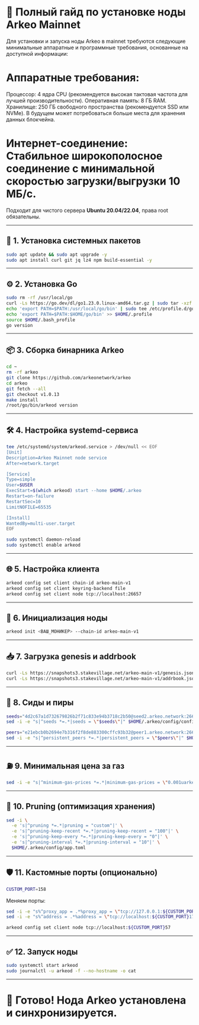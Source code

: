 # 🚀 Полный гайд по установке ноды Arkeo Mainnet
Для установки и запуска ноды Arkeo в mainnet требуются следующие минимальные аппаратные и программные требования, основанные на доступной информации:
# Аппаратные требования:
Процессор: 4 ядра CPU (рекомендуется высокая тактовая частота для лучшей производительности).
Оперативная память: 8 ГБ RAM.
Хранилище: 250 ГБ свободного пространства (рекомендуется SSD или NVMe). В будущем может потребоваться больше места для хранения данных блокчейна.
# Интернет-соединение: Стабильное широкополосное соединение с минимальной скоростью загрузки/выгрузки 10 МБ/с.
Подходит для чистого сервера **Ubuntu 20.04/22.04**, права root обязательны.

---
## 🔧 1. Установка системных пакетов
```bash
sudo apt update && sudo apt upgrade -y
sudo apt install curl git jq lz4 npm build-essential -y
```
---
## ⚙️ 2. Установка Go
```bash
sudo rm -rf /usr/local/go
curl -Ls https://go.dev/dl/go1.23.0.linux-amd64.tar.gz | sudo tar -xzf - -C /usr/local
echo 'export PATH=$PATH:/usr/local/go/bin' | sudo tee /etc/profile.d/golang.sh
echo 'export PATH=$PATH:$HOME/go/bin' >> $HOME/.profile
source $HOME/.bash_profile
go version
```
---
## 📦 3. Сборка бинарника Arkeo
```bash
cd ~
rm -rf arkeo
git clone https://github.com/arkeonetwork/arkeo
cd arkeo
git fetch --all
git checkout v1.0.13
make install
/root/go/bin/arkeod version
```
---
## 🛠 4. Настройка systemd-сервиса
```bash
tee /etc/systemd/system/arkeod.service > /dev/null << EOF
[Unit]
Description=Arkeo Mainnet node service
After=network.target

[Service]
Type=simple
User=$USER
ExecStart=$(which arkeod) start --home $HOME/.arkeo
Restart=on-failure
RestartSec=10
LimitNOFILE=65535

[Install]
WantedBy=multi-user.target
EOF
```
```bash
sudo systemctl daemon-reload
sudo systemctl enable arkeod
```
---
## 🌐 5. Настройка клиента
```bash
arkeod config set client chain-id arkeo-main-v1
arkeod config set client keyring-backend file
arkeod config set client node tcp://localhost:26657
```
---
## 🚀 6. Инициализация ноды
```bash
arkeod init <ВАШ_МОНИКЕР> --chain-id arkeo-main-v1
```
---
## 📥 7. Загрузка genesis и addrbook
```bash
curl -Ls https://snapshots3.stakevillage.net/arkeo-main-v1/genesis.json > $HOME/.arkeo/config/genesis.json
curl -Ls https://snapshots3.stakevillage.net/arkeo-main-v1/addrbook.json > $HOME/.arkeo/config/addrbook.json
```
---
## 🔗 8. Сиды и пиры
```bash
seeds="4d2c67a1d732679826b2f71c833e94b3718c2b50@seed2.arkeo.network:26656,416bd4379fa4fa3e76e59e4415396f727463142e@seed.arkeo.network:26656"
sed -i -e "s|^seeds *=.*|seeds = \"$seeds\"|" $HOME/.arkeo/config/config.toml

peers="e21ebcb0b2694e7b316f2f8de883300cffc93b32@peer1.arkeo.network:26656,..."
sed -i -e "s|^persistent_peers *=.*|persistent_peers = \"$peers\"|" $HOME/.arkeo/config/config.toml
```
---
## ⛽ 9. Минимальная цена за газ
```bash
sed -i -e "s|^minimum-gas-prices *=.*|minimum-gas-prices = \"0.001uarkeo\"|" $HOME/.arkeo/config/app.toml
```
---
## 🧹 10. Pruning (оптимизация хранения)
```bash
sed -i \
  -e 's|^pruning *=.*|pruning = "custom"|' \
  -e 's|^pruning-keep-recent *=.*|pruning-keep-recent = "100"|' \
  -e 's|^pruning-keep-every *=.*|pruning-keep-every = "0"|' \
  -e 's|^pruning-interval *=.*|pruning-interval = "10"|' \
  $HOME/.arkeo/config/app.toml
```
---
## 🛡 11. Кастомные порты (опционально)
```bash
CUSTOM_PORT=158
```
Меняем порты:
```bash
sed -i -e "s%^proxy_app = .*%proxy_app = \"tcp://127.0.0.1:${CUSTOM_PORT}58\"%" ... $HOME/.arkeo/config/config.toml
sed -i -e "s%^address = .*%address = \"tcp://localhost:${CUSTOM_PORT}17\"%" ... $HOME/.arkeo/config/app.toml
```
```bash
arkeod config set client node tcp://localhost:${CUSTOM_PORT}57
```
---
## ✅ 12. Запуск ноды
```bash
sudo systemctl start arkeod
sudo journalctl -u arkeod -f --no-hostname -o cat
```
---
# 🏁 Готово! Нода Arkeo установлена и синхронизируется.
